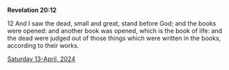 **Revelation 20:12**

12 And I saw the dead, small and great, stand before God; and the books were opened: and another book was opened, which is the book of life: and the dead were judged out of those things which were written in the books, according to their works.

[Saturday 13-April, 2024](https://getbible.net/kjv/Revelation/20/12)
